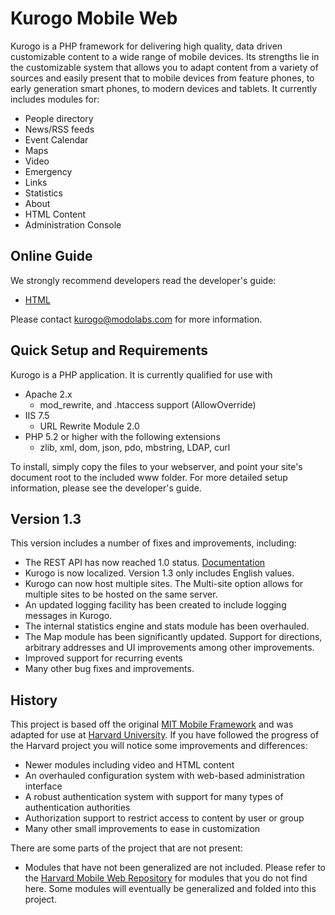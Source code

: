 # Kurogo Mobile Web

Kurogo is a PHP framework for delivering high quality, data driven customizable content to a wide
range of mobile devices. Its strengths lie in the customizable system that allows you to adapt
content from a variety of sources and easily present that to mobile devices from feature phones,
to early generation smart phones, to modern devices and tablets. It currently includes modules for:

* People directory
* News/RSS feeds
* Event Calendar
* Maps
* Video
* Emergency
* Links
* Statistics
* About
* HTML Content
* Administration Console

## Online Guide

We strongly recommend developers read the developer's guide:

* [HTML](http://kurogo.org/docs/mw/)

Please contact kurogo@modolabs.com for more information.

## Quick Setup and Requirements

Kurogo is a PHP application. It is currently qualified for use with

* Apache 2.x
    * mod_rewrite, and .htaccess support (AllowOverride)
* IIS 7.5
   * URL Rewrite Module 2.0
* PHP 5.2 or higher with the following extensions
    * zlib, xml, dom, json, pdo, mbstring, LDAP, curl

To install, simply copy the files to your webserver, and point your site's document root to the included www
folder. For more detailed setup information, please see the developer's guide.

## Version 1.3

This version includes a number of fixes and improvements, including:

* The REST API has now reached 1.0 status. [Documentation](http://kurogo.org/docs/rest/)
* Kurogo is now localized. Version 1.3 only includes English values. 
* Kurogo can now host multiple sites. The Multi-site option allows for multiple sites to be hosted on the same server. 
* An updated logging facility has been created to include logging messages in Kurogo. 
* The internal statistics engine and stats module has been overhauled. 
* The Map module has been significantly updated. Support for directions, arbitrary addresses and UI improvements among other improvements.
* Improved support for recurring events
* Many other bug fixes and improvements.

## History

This project is based off the original [MIT Mobile Framework](https://github.com/MIT-Mobile/MIT-Mobile-Web) and was adapted for use at [Harvard University](https://github.com/modolabs/Harvard-Mobile-Web).
If you have followed the progress of the Harvard project you will notice some improvements and differences:

* Newer modules including video and HTML content
* An overhauled configuration system with web-based administration interface
* A robust authentication system with support for many types of authentication authorities
* Authorization support to restrict access to content by user or group
* Many other small improvements to ease in customization

There are some parts of the project that are not present:

* Modules that have not been generalized are not included. Please refer to the [Harvard Mobile Web Repository](https://github.com/modolabs/Harvard-Mobile-Web) for modules that you do not find here. Some modules will eventually be generalized and folded into this project.
